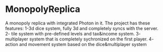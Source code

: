 # MonopolyReplica
A monopoly replica with integrated Photon in it. The project has these features: 1-3d dice system, fully 3d and completely syncs with the server. 2- tile system with pre-defined levels and tax&amp;income system. 3- multiplayer system that is completely sychronized on the first player. 4- action and movement system based on the dice&amp;multiplayer system
